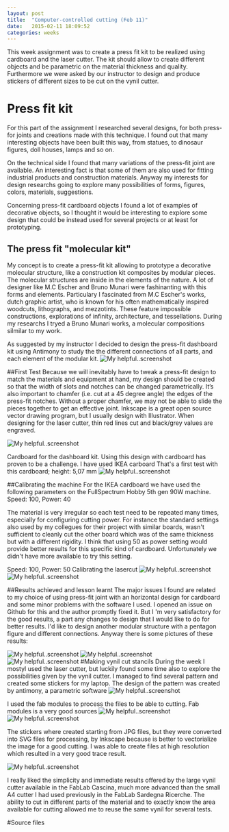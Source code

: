 ```yaml
---
layout: post
title:  "Computer-controlled cutting (Feb 11)"
date:   2015-02-11 18:09:52
categories: weeks
---
```


This week assignment was to create a press fit kit to be realized using cardboard and the laser cutter.
The kit should allow to create different objects and be parametric on the material thickness and quality. Furthermore we were asked by our instructor to design and produce stickers of different sizes to be cut on the vynil cutter.
# Press fit kit
For this part of the assignment I researched several designs, for both press-for joints and creations made with this technique. I found out that many interesting objects have been built this way, from statues, to dinosaur figures, doll houses, lamps and so on.

On the technical side I found that many variations of the press-fit joint are available. An interesting fact is that some of them are also used for fitting industrial products and construction materials. Anyway my interests for design researchs going to explore many possibilities of forms, figures, colors, materials, suggestions.

Concerning press-fit cardboard objects I found a lot of examples of decorative objects, so I thought it would be interesting to explore some design that could be instead used for several projects or at least for prototyping.
## The press fit "molecular kit"
My concept is to create a press-fit kit allowing to prototype a decorative molecular structure, like a construction kit composites by modular pieces.  The molecular structures are inside in the elements of the nature. A lot of designer like M.C Escher and Bruno Munari were fashinanting with this forms and elements. Particulary I fascinated from M.C Escher's works, dutch graphic artist, who is known for his often mathematically inspired woodcuts, lithographs, and mezzotints. These feature impossible constructions, explorations of infinity, architecture, and tessellations.  During my researchs I tryed a Bruno Munari works, a molecular compositions silmilar to my work.
  
As suggested by my instructor I decided to design the press-fit dashboard kit using Antimony to study the the different connections of all parts, and each element of the modular kit. 
![My helpful..screenshot](/images/antimo.jpg)

##First Test
Because we will inevitably have to tweak a press-fit design to match the materials and equipment at hand, my design should be created so that the width of slots and notches can be changed parametrically. It’s also important to chamfer (i.e. cut at a 45 degree angle) the edges of the press-fit notches. Without a proper chamfer, we may not be able to slide the pieces together to get an effective joint.
Inkscape is a great open source vector drawing program, but I usually design with Illustrator. When designing for the laser cutter, thin red lines cut and black/grey values are engraved.

![My helpful..screenshot](/images/incastro.jpg)
 

Cardboard for the dashboard kit.
Using this design with cardboard has proven to be a challenge. I have used IKEA carboard
That's a first test with this cardboard; height: 5,07 mm
![My helpful..screenshot](/images/prova.jpg)

##Calibrating the machine
For the IKEA cardboard we have used the following parameters on the FullSpectrum Hobby 5th gen 90W machine.
Speed: 100, Power: 40

The material is very irregular so each test need to be repeated many times, especially for configuring cutting power. For instance the standard settings also used by my collegues for their project with similar boards, wasn't sufficient to cleanly cut the other board which was of the same thickness but with a different rigidity. I think that using 50 as power setting would provide better results for this specific kind of cardboard. Unfortunately we didn't have more available to try this setting.

Speed: 100, Power: 50
Calibrating the lasercut
![My helpful..screenshot](/images/laser.jpg)
![My helpful..screenshot](/images/controlpanel.jpg)


##Results achieved and lesson learnt
The major issues I found are related to my choice of using press-fit joint with an horizontal design for cardboard and some minor problems with the software I used.
I opened an issue on Github for this and the author promptly fixed it.
But I 'm very satisfactory for the good results, a part any changes to design that I would like to do for better results. I'd like to  design another  modular structure with a pentagon figure and different connections.  Anyway there is some pictures of these results:

![My helpful..screenshot](/images/pressfit1.jpg)
![My helpful..screenshot](/images/pressfit2.jpg)
![My helpful..screenshot](/images/pressfit3.jpg)
#Making vynil cut stancils
During the week I mostyl used the laser cutter, but luckily found some time also to explore the possibilities given by the vynil cutter. I managed to find several pattern and created some stickers for my laptop.
The design of the pattern was created by antimony, a parametric software
![My helpful..screenshot](/images/graf2.jpg)

I used the fab modules to process the files to be able to cutting. Fab modules is a very good sources 
![My helpful..screenshot](/images/vinyl1.jpg)
![My helpful..screenshot](/images/vinyl.jpg)

The stickers where created starting from JPG files, but they were converted into SVG files for processing, by Inkscape because is better to vectorialize the image for a good cutting.
I was able to create files at high resolution which resulted in a very good trace result.

![My helpful..screenshot](/images/vinyl2.jpg)

I really liked the simplicity and immediate results offered by the large vynil cutter available in the FabLab Cascina, much more advanced than the small A4 cutter I had used previously in the FabLab Sardegna Ricerche. The ability to cut in different parts of the material and to exactly know the area available for cutting allowed me to reuse the same vynil for several tests. 

#Source files


 


